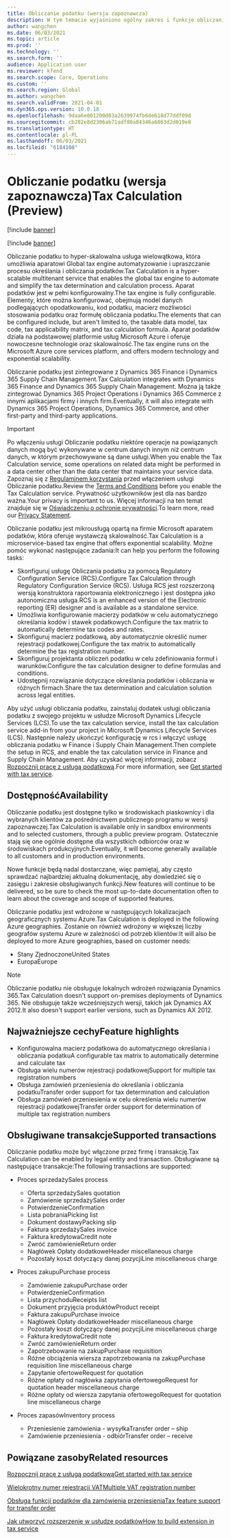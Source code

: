 ```yaml
---
title: Obliczanie podatku (wersja zapoznawcza)
description: W tym temacie wyjaśniono ogólny zakres i funkcje obliczania podatku.
author: wangchen
ms.date: 06/03/2021
ms.topic: article
ms.prod: ''
ms.technology: ''
ms.search.form: ''
audience: Application user
ms.reviewer: kfend
ms.search.scope: Core, Operations
ms.custom: ''
ms.search.region: Global
ms.author: wangchen
ms.search.validFrom: 2021-04-01
ms.dyn365.ops.version: 10.0.18
ms.openlocfilehash: 9daa6e001200d03a2639974fb6de618d77ddf09d
ms.sourcegitcommit: cb282e8d2306ab71adf80a84346a6863d2d019e8
ms.translationtype: HT
ms.contentlocale: pl-PL
ms.lasthandoff: 06/03/2021
ms.locfileid: "6184108"
---
```

# <a name="tax-calculation-preview"></a><span data-ttu-id="1a82a-103">Obliczanie podatku (wersja zapoznawcza)</span><span class="sxs-lookup"><span data-stu-id="1a82a-103">Tax Calculation (Preview)</span></span>

[!include [banner](../includes/banner.md)]

[!include [banner](../includes/preview-banner.md)]

<span data-ttu-id="1a82a-104">Obliczanie podatku to hyper-skalowalna usługa wielowątkowa, która umożliwia aparatowi Global tax engine automatyzowanie i upraszczanie procesu określania i obliczania podatków.</span><span class="sxs-lookup"><span data-stu-id="1a82a-104">Tax Calculation is a hyper-scalable multitenant service that enables the global tax engine to automate and simplify the tax determination and calculation process.</span></span> <span data-ttu-id="1a82a-105">Aparat podatków jest w pełni konfigurowalny.</span><span class="sxs-lookup"><span data-stu-id="1a82a-105">The tax engine is fully configurable.</span></span> <span data-ttu-id="1a82a-106">Elementy, które można konfigurować, obejmują model danych podlegających opodatkowaniu, kod podatku, macierz możliwości stosowania podatku oraz formułę obliczania podatku.</span><span class="sxs-lookup"><span data-stu-id="1a82a-106">The elements that can be configured include, but aren't limited to, the taxable data model, tax code, tax applicability matrix, and tax calculation formula.</span></span> <span data-ttu-id="1a82a-107">Aparat podatków działa na podstawowej platformie usług Microsoft Azure i oferuje nowoczesne technologie oraz skalowalność.</span><span class="sxs-lookup"><span data-stu-id="1a82a-107">The tax engine runs on the Microsoft Azure core services platform, and offers modern technology and exponential scalability.</span></span>

<span data-ttu-id="1a82a-108">Obliczanie podatku jest zintegrowane z Dynamics 365 Finance i Dynamics 365 Supply Chain Management.</span><span class="sxs-lookup"><span data-stu-id="1a82a-108">Tax Calculation integrates with Dynamics 365 Finance and Dynamics 365 Supply Chain Management.</span></span> <span data-ttu-id="1a82a-109">Można ją także zintegrować Dynamics 365 Project Operations i Dynamics 365 Commerce z innymi aplikacjami firmy i innych firm.</span><span class="sxs-lookup"><span data-stu-id="1a82a-109">Eventually, it will also integrate with Dynamics 365 Project Operations, Dynamics 365 Commerce, and other first-party and third-party applications.</span></span>

> [!IMPORTANT]
> <span data-ttu-id="1a82a-110">Po włączeniu usługi Obliczanie podatku niektóre operacje na powiązanych danych mogą być wykonywane w centrum danych innym niż centrum danych, w którym przechowywane są dane usługi.</span><span class="sxs-lookup"><span data-stu-id="1a82a-110">When you enable the Tax Calculation service, some operations on related data might be performed in a data center other than the data center that maintains your service data.</span></span> <span data-ttu-id="1a82a-111">Zapoznaj się z [Regulaminem korzystania](../../fin-ops-core/fin-ops/get-started/public-preview-terms.md) przed włączeniem usługi Obliczanie podatku.</span><span class="sxs-lookup"><span data-stu-id="1a82a-111">Review the [Terms and Conditions](../../fin-ops-core/fin-ops/get-started/public-preview-terms.md) before you enable the Tax Calculation service.</span></span> <span data-ttu-id="1a82a-112">Prywatność użytkowników jest dla nas bardzo ważna.</span><span class="sxs-lookup"><span data-stu-id="1a82a-112">Your privacy is important to us.</span></span> <span data-ttu-id="1a82a-113">Więcej informacji na ten temat znajduje się w [Oświadczeniu o ochronie prywatności](https://go.microsoft.com/fwlink/?LinkId=521839).</span><span class="sxs-lookup"><span data-stu-id="1a82a-113">To learn more, read our [Privacy Statement](https://go.microsoft.com/fwlink/?LinkId=521839).</span></span>

<span data-ttu-id="1a82a-114">Obliczanie podatku jest mikrousługą opartą na firmie Microsoft aparatem podatków, która oferuje wystawczą skalowalność.</span><span class="sxs-lookup"><span data-stu-id="1a82a-114">Tax Calculation is a microservice-based tax engine that offers exponential scalability.</span></span> <span data-ttu-id="1a82a-115">Możne pomóc wykonać następujące zadania:</span><span class="sxs-lookup"><span data-stu-id="1a82a-115">It can help you perform the following tasks:</span></span>

- <span data-ttu-id="1a82a-116">Skonfiguruj usługę Obliczania podatku za pomocą Regulatory Configuration Service (RCS).</span><span class="sxs-lookup"><span data-stu-id="1a82a-116">Configure Tax Calculation through Regulatory Configuration Service (RCS).</span></span> <span data-ttu-id="1a82a-117">Usługa RCS jest rozszerzoną wersją konstruktora raportowania elektronicznego i jest dostępna jako autonomiczna usługa.</span><span class="sxs-lookup"><span data-stu-id="1a82a-117">RCS is an enhanced version of the Electronic reporting (ER) designer and is available as a standalone service.</span></span>
- <span data-ttu-id="1a82a-118">Umożliwia konfigurowanie macierzy podatków w celu automatycznego określania kodów i stawek podatkowych.</span><span class="sxs-lookup"><span data-stu-id="1a82a-118">Configure the tax matrix to automatically determine tax codes and rates.</span></span>
- <span data-ttu-id="1a82a-119">Skonfiguruj macierz podatkową, aby automatycznie określić numer rejestracji podatkowej.</span><span class="sxs-lookup"><span data-stu-id="1a82a-119">Configure the tax matrix to automatically determine the tax registration number.</span></span>
- <span data-ttu-id="1a82a-120">Skonfiguruj projektanta obliczeń podatku w celu zdefiniowania formuł i warunków.</span><span class="sxs-lookup"><span data-stu-id="1a82a-120">Configure the tax calculation designer to define formulas and conditions.</span></span>
- <span data-ttu-id="1a82a-121">Udostępnij rozwiązanie dotyczące określania podatków i obliczania w różnych firmach.</span><span class="sxs-lookup"><span data-stu-id="1a82a-121">Share the tax determination and calculation solution across legal entities.</span></span>

<span data-ttu-id="1a82a-122">Aby użyć usługi obliczania podatku, zainstaluj dodatek usługi obliczania podatku z swojego projektu w usłudze Microsoft Dynamics Lifecycle Services (LCS).</span><span class="sxs-lookup"><span data-stu-id="1a82a-122">To use the tax calculation service, install the tax calculation service add-in from your project in Microsoft Dynamics Lifecycle Services (LCS).</span></span> <span data-ttu-id="1a82a-123">Następnie należy ukończyć konfigurację w rcs i włączyć usługę obliczania podatku w Finance i Supply Chain Management.</span><span class="sxs-lookup"><span data-stu-id="1a82a-123">Then complete the setup in RCS, and enable the tax calculation service in Finance and Supply Chain Management.</span></span> <span data-ttu-id="1a82a-124">Aby uzyskać więcej informacji, zobacz [Rozpocznij pracę z usługą podatkową](./global-get-started-with-tax-calculation-service.md).</span><span class="sxs-lookup"><span data-stu-id="1a82a-124">For more information, see [Get started with tax service](./global-get-started-with-tax-calculation-service.md).</span></span>

## <a name="availability"></a><span data-ttu-id="1a82a-125">Dostępność</span><span class="sxs-lookup"><span data-stu-id="1a82a-125">Availability</span></span>

<span data-ttu-id="1a82a-126">Obliczanie podatku jest dostępne tylko w środowiskach piaskownicy i dla wybranych klientów za pośrednictwem publicznego programu w wersji zapoznawczej.</span><span class="sxs-lookup"><span data-stu-id="1a82a-126">Tax Calculation is available only in sandbox environments and to selected customers, through a public preview program.</span></span> <span data-ttu-id="1a82a-127">Ostatecznie stają się one ogólnie dostępne dla wszystkich odbiorców oraz w środowiskach produkcyjnych.</span><span class="sxs-lookup"><span data-stu-id="1a82a-127">Eventually, it will become generally available to all customers and in production environments.</span></span>

<span data-ttu-id="1a82a-128">Nowe funkcje będą nadal dostarczane, więc pamiętaj, aby często sprawdzać najbardziej aktualną dokumentację, aby dowiedzieć się o zasięgu i zakresie obsługiwanych funkcji.</span><span class="sxs-lookup"><span data-stu-id="1a82a-128">New features will continue to be delivered, so be sure to check the most up-to-date documentation often to learn about the coverage and scope of supported features.</span></span>

<span data-ttu-id="1a82a-129">Obliczanie podatku jest wdrożone w następujących lokalizacjach geograficznych systemu Azure.</span><span class="sxs-lookup"><span data-stu-id="1a82a-129">Tax Calculation is deployed in the following Azure geographies.</span></span> <span data-ttu-id="1a82a-130">Zostanie on również wdrożony w większej liczby geografów systemu Azure w zależności od potrzeb klientów:</span><span class="sxs-lookup"><span data-stu-id="1a82a-130">It will also be deployed to more Azure geographies, based on customer needs:</span></span>

- <span data-ttu-id="1a82a-131">Stany Zjednoczone</span><span class="sxs-lookup"><span data-stu-id="1a82a-131">United States</span></span>
- <span data-ttu-id="1a82a-132">Europa</span><span class="sxs-lookup"><span data-stu-id="1a82a-132">Europe</span></span>

> [!NOTE]
> <span data-ttu-id="1a82a-133">Obliczanie podatku nie obsługuje lokalnych wdrożeń rozwiązania Dynamics 365.</span><span class="sxs-lookup"><span data-stu-id="1a82a-133">Tax Calculation doesn't support on-premises deployments of Dynamics 365.</span></span> <span data-ttu-id="1a82a-134">Nie obsługuje także wcześniejszych wersji, takich jak Dynamics AX 2012.</span><span class="sxs-lookup"><span data-stu-id="1a82a-134">It also doesn't support earlier versions, such as Dynamics AX 2012.</span></span>

## <a name="feature-highlights"></a><span data-ttu-id="1a82a-135">Najważniejsze cechy</span><span class="sxs-lookup"><span data-stu-id="1a82a-135">Feature highlights</span></span>

- <span data-ttu-id="1a82a-136">Konfigurowalna macierz podatkowa do automatycznego określania i obliczania podatku</span><span class="sxs-lookup"><span data-stu-id="1a82a-136">A configurable tax matrix to automatically determine and calculate tax</span></span>
- <span data-ttu-id="1a82a-137">Obsługa wielu numerów rejestracji podatkowej</span><span class="sxs-lookup"><span data-stu-id="1a82a-137">Support for multiple tax registration numbers</span></span>
- <span data-ttu-id="1a82a-138">Obsługa zamówień przeniesienia do określania i obliczania podatku</span><span class="sxs-lookup"><span data-stu-id="1a82a-138">Transfer order support for tax determination and calculation</span></span>
- <span data-ttu-id="1a82a-139">Obsługa zamówień przeniesienia w celu określenia wielu numerów rejestracji podatkowej</span><span class="sxs-lookup"><span data-stu-id="1a82a-139">Transfer order support for determination of multiple tax registration numbers</span></span>

## <a name="supported-transactions"></a><span data-ttu-id="1a82a-140">Obsługiwane transakcje</span><span class="sxs-lookup"><span data-stu-id="1a82a-140">Supported transactions</span></span>

<span data-ttu-id="1a82a-141">Obliczanie podatku może być włączone przez firmę i transakcję.</span><span class="sxs-lookup"><span data-stu-id="1a82a-141">Tax Calculation can be enabled by legal entity and transaction.</span></span> <span data-ttu-id="1a82a-142">Obsługiwane są następujące transakcje:</span><span class="sxs-lookup"><span data-stu-id="1a82a-142">The following transactions are supported:</span></span>

- <span data-ttu-id="1a82a-143">Proces sprzedaży</span><span class="sxs-lookup"><span data-stu-id="1a82a-143">Sales process</span></span>

    - <span data-ttu-id="1a82a-144">Oferta sprzedaży</span><span class="sxs-lookup"><span data-stu-id="1a82a-144">Sales quotation</span></span>
    - <span data-ttu-id="1a82a-145">Zamówienie sprzedaży</span><span class="sxs-lookup"><span data-stu-id="1a82a-145">Sales order</span></span>
    - <span data-ttu-id="1a82a-146">Potwierdzenie</span><span class="sxs-lookup"><span data-stu-id="1a82a-146">Confirmation</span></span>
    - <span data-ttu-id="1a82a-147">Lista pobrania</span><span class="sxs-lookup"><span data-stu-id="1a82a-147">Picking list</span></span>
    - <span data-ttu-id="1a82a-148">Dokument dostawy</span><span class="sxs-lookup"><span data-stu-id="1a82a-148">Packing slip</span></span>
    - <span data-ttu-id="1a82a-149">Faktura sprzedaży</span><span class="sxs-lookup"><span data-stu-id="1a82a-149">Sales invoice</span></span>
    - <span data-ttu-id="1a82a-150">Faktura kredytowa</span><span class="sxs-lookup"><span data-stu-id="1a82a-150">Credit note</span></span>
    - <span data-ttu-id="1a82a-151">Zwróć zamówienie</span><span class="sxs-lookup"><span data-stu-id="1a82a-151">Return order</span></span>
    - <span data-ttu-id="1a82a-152">Nagłówek Opłaty dodatkowe</span><span class="sxs-lookup"><span data-stu-id="1a82a-152">Header miscellaneous charge</span></span>
    - <span data-ttu-id="1a82a-153">Pozostały koszt dotyczący danej pozycji</span><span class="sxs-lookup"><span data-stu-id="1a82a-153">Line miscellaneous charge</span></span>

- <span data-ttu-id="1a82a-154">Proces zakupu</span><span class="sxs-lookup"><span data-stu-id="1a82a-154">Purchase process</span></span>

    - <span data-ttu-id="1a82a-155">Zamówienie zakupu</span><span class="sxs-lookup"><span data-stu-id="1a82a-155">Purchase order</span></span>
    - <span data-ttu-id="1a82a-156">Potwierdzenie</span><span class="sxs-lookup"><span data-stu-id="1a82a-156">Confirmation</span></span>
    - <span data-ttu-id="1a82a-157">Lista przychodu</span><span class="sxs-lookup"><span data-stu-id="1a82a-157">Receipts list</span></span>
    - <span data-ttu-id="1a82a-158">Dokument przyjęcia produktów</span><span class="sxs-lookup"><span data-stu-id="1a82a-158">Product receipt</span></span>
    - <span data-ttu-id="1a82a-159">Faktura zakupu</span><span class="sxs-lookup"><span data-stu-id="1a82a-159">Purchase invoice</span></span>
    - <span data-ttu-id="1a82a-160">Nagłówek Opłaty dodatkowe</span><span class="sxs-lookup"><span data-stu-id="1a82a-160">Header miscellaneous charge</span></span>
    - <span data-ttu-id="1a82a-161">Pozostały koszt dotyczący danej pozycji</span><span class="sxs-lookup"><span data-stu-id="1a82a-161">Line miscellaneous charge</span></span>
    - <span data-ttu-id="1a82a-162">Faktura kredytowa</span><span class="sxs-lookup"><span data-stu-id="1a82a-162">Credit note</span></span>
    - <span data-ttu-id="1a82a-163">Zwróć zamówienie</span><span class="sxs-lookup"><span data-stu-id="1a82a-163">Return order</span></span>
    - <span data-ttu-id="1a82a-164">Zapotrzebowanie na zakup</span><span class="sxs-lookup"><span data-stu-id="1a82a-164">Purchase requisition</span></span>
    - <span data-ttu-id="1a82a-165">Różne obciążenia wiersza zapotrzebowania na zakup</span><span class="sxs-lookup"><span data-stu-id="1a82a-165">Purchase requisition line miscellaneous charge</span></span>
    - <span data-ttu-id="1a82a-166">Zapytanie ofertowe</span><span class="sxs-lookup"><span data-stu-id="1a82a-166">Request for quotation</span></span>
    - <span data-ttu-id="1a82a-167">Różne opłaty od nagłówka zapytania ofertowego</span><span class="sxs-lookup"><span data-stu-id="1a82a-167">Request for quotation header miscellaneous charge</span></span>
    - <span data-ttu-id="1a82a-168">Różne opłaty od wiersza zapytania ofertowego</span><span class="sxs-lookup"><span data-stu-id="1a82a-168">Request for quotation line miscellaneous charge</span></span>

- <span data-ttu-id="1a82a-169">Proces zapasów</span><span class="sxs-lookup"><span data-stu-id="1a82a-169">Inventory process</span></span>

    - <span data-ttu-id="1a82a-170">Przeniesienie zamówienia - wysyłka</span><span class="sxs-lookup"><span data-stu-id="1a82a-170">Transfer order – ship</span></span>
    - <span data-ttu-id="1a82a-171">Zamówienie przeniesienia - odbiór</span><span class="sxs-lookup"><span data-stu-id="1a82a-171">Transfer order – receive</span></span>

## <a name="related-resources"></a><span data-ttu-id="1a82a-172">Powiązane zasoby</span><span class="sxs-lookup"><span data-stu-id="1a82a-172">Related resources</span></span>

[<span data-ttu-id="1a82a-173">Rozpocznij pracę z usługą podatkową</span><span class="sxs-lookup"><span data-stu-id="1a82a-173">Get started with tax service</span></span>](./global-get-started-with-tax-calculation-service.md)

[<span data-ttu-id="1a82a-174">Wielokrotny numer rejestracji VAT</span><span class="sxs-lookup"><span data-stu-id="1a82a-174">Multiple VAT registration number</span></span>](./emea-multiple-vat-registration-numbers.md)

[<span data-ttu-id="1a82a-175">Obsługa funkcji podatków dla zamówienia przeniesienia</span><span class="sxs-lookup"><span data-stu-id="1a82a-175">Tax feature support for transfer order</span></span>](./tasks/tax-feature-support-for-transfer-order.md)

[<span data-ttu-id="1a82a-176">Jak utworzyć rozszerzenie w usłudze podatków</span><span class="sxs-lookup"><span data-stu-id="1a82a-176">How to build extension in tax service</span></span>](./tax-service-add-data-fields-tax-integration-by-extension.md)
